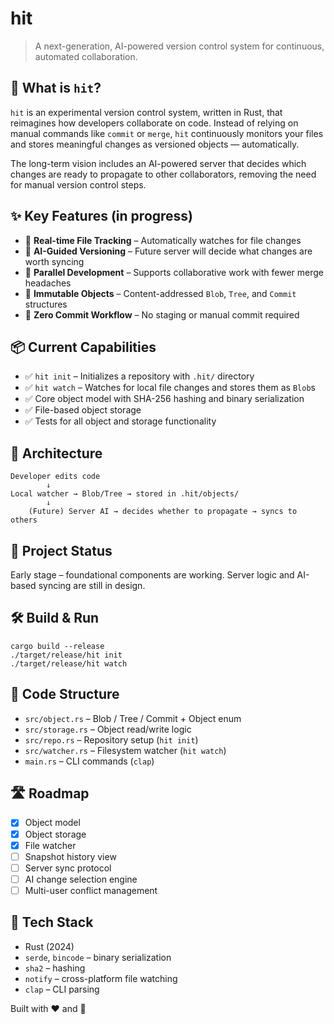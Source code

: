 # hit

> A next-generation, AI-powered version control system for continuous, automated collaboration.

## 🧠 What is `hit`?

`hit` is an experimental version control system, written in Rust, that reimagines how developers collaborate on code.
Instead of relying on manual commands like `commit` or `merge`, `hit` continuously monitors your files and stores meaningful changes as versioned objects — automatically.

The long-term vision includes an AI-powered server that decides which changes are ready to propagate to other collaborators, removing the need for manual version control steps.

## ✨ Key Features (in progress)

* 📡 **Real-time File Tracking** – Automatically watches for file changes
* 🤖 **AI-Guided Versioning** – Future server will decide what changes are worth syncing
* 🔁 **Parallel Development** – Supports collaborative work with fewer merge headaches
* 🔐 **Immutable Objects** – Content-addressed `Blob`, `Tree`, and `Commit` structures
* 🧠 **Zero Commit Workflow** – No staging or manual commit required

## 📦 Current Capabilities

* ✅ `hit init` – Initializes a repository with `.hit/` directory
* ✅ `hit watch` – Watches for local file changes and stores them as `Blob`s
* ✅ Core object model with SHA-256 hashing and binary serialization
* ✅ File-based object storage
* ✅ Tests for all object and storage functionality

## 🧱 Architecture

```
Developer edits code
        ↓
Local watcher → Blob/Tree → stored in .hit/objects/
        ↓
    (Future) Server AI → decides whether to propagate → syncs to others
```

## 🚧 Project Status

Early stage – foundational components are working.
Server logic and AI-based syncing are still in design.

## 🛠 Build & Run

```
cargo build --release
./target/release/hit init
./target/release/hit watch
```

## 📂 Code Structure

* `src/object.rs` – Blob / Tree / Commit + Object enum
* `src/storage.rs` – Object read/write logic
* `src/repo.rs` – Repository setup (`hit init`)
* `src/watcher.rs` – Filesystem watcher (`hit watch`)
* `main.rs` – CLI commands (`clap`)

## 🛣 Roadmap

* [x] Object model
* [x] Object storage
* [x] File watcher
* [ ] Snapshot history view
* [ ] Server sync protocol
* [ ] AI change selection engine
* [ ] Multi-user conflict management

## 🧰 Tech Stack

* Rust (2024)
* `serde`, `bincode` – binary serialization
* `sha2` – hashing
* `notify` – cross-platform file watching
* `clap` – CLI parsing


Built with ❤️ and 🦀
